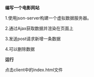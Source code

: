 **编写一个电影网站**

1.使用json-server构建一个虚拟数据服务器。

2.通过Ajax获取数据并渲染在页面上

3.发送post请求新增一条数据

4.可以删除数据

**运行**

点击client中的index.html文件
